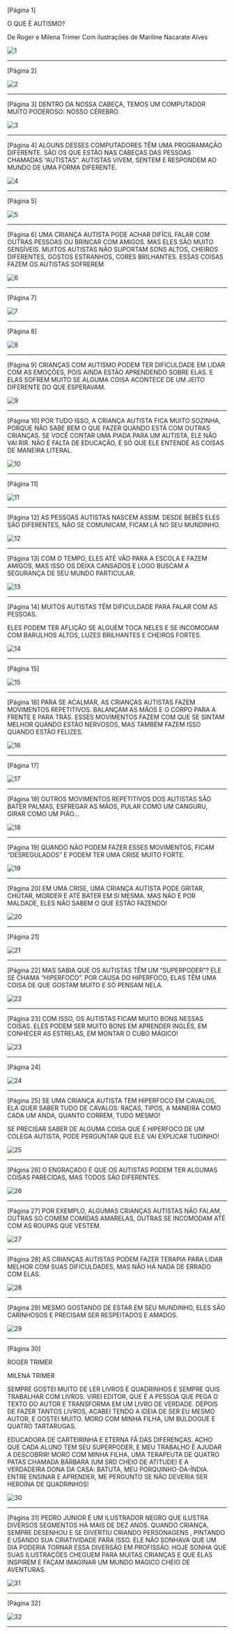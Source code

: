 [Página 1]

O QUE É AUTISMO?

De Roger e Milena Trimer
Com ilustrações de Mariline Nacarate Alves

![1](./img/page_1-01.jpg)

---

[Página 2]

![2](./img/page_2-01.jpg)

---

[Página 3]
DENTRO DA NOSSA CABEÇA, TEMOS
UM COMPUTADOR MUITO PODEROSO:
NOSSO CÉREBRO.

![3](./img/page_3-01.jpg)

---

[Página 4]
ALGUNS DESSES COMPUTADORES TÊM UMA
PROGRAMAÇÃO DIFERENTE. SÃO OS QUE ESTÃO
NAS CABEÇAS DAS PESSOAS CHAMADAS
“AUTISTAS”.
AUTISTAS VIVEM, SENTEM E RESPONDEM AO
MUNDO DE UMA FORMA DIFERENTE.




![4](./img/page_4-01.jpg)

---

[Página 5]



![5](./img/page_5-01.jpg)

---

[Página 6]
UMA CRIANÇA AUTISTA PODE ACHAR DIFÍCIL FALAR
COM OUTRAS PESSOAS OU BRINCAR COM AMIGOS.
MAS ELES SÃO MUITO SENSÍVEIS.
MUITOS AUTISTAS NÃO SUPORTAM SONS ALTOS,
CHEIROS DIFERENTES, GOSTOS ESTRANHOS,
CORES BRILHANTES. ESSAS COISAS FAZEM OS
AUTISTAS SOFREREM




![6](./img/page_6-01.jpg)

---

[Página 7]



![7](./img/page_7-01.jpg)

---

[Página 8]



![8](./img/page_8-01.jpg)

---

[Página 9]
CRIANÇAS COM AUTISMO PODEM TER DIFICULDADE
EM LIDAR COM AS EMOÇÕES, POIS AINDA ESTÃO
APRENDENDO SOBRE ELAS.
E ELAS SOFREM MUITO SE ALGUMA COISA ACONTECE
DE UM JEITO DIFERENTE DO QUE ESPERAVAM.




![9](./img/page_9-01.jpg)

---

[Página 10]
POR TUDO ISSO, A CRIANÇA AUTISTA FICA
MUITO SOZINHA, PORQUE NÃO SABE BEM
O QUE FAZER QUANDO ESTÁ COM OUTRAS
CRIANÇAS.
SE VOCÊ CONTAR UMA PIADA PARA UM
AUTISTA, ELE NÃO VAI RIR. NÃO É FALTA
DE EDUCAÇÃO, É SÓ QUE ELE ENTENDE AS
COISAS DE MANEIRA LITERAL.




![10](./img/page_10-01.jpg)

---

[Página 11]



![11](./img/page_11-01.jpg)

---

[Página 12]
AS PESSOAS AUTISTAS NASCEM
ASSIM. DESDE BEBÊS ELES SÃO
DIFERENTES, NÃO SE COMUNICAM,
FICAM LÁ NO SEU MUNDINHO.

![12](./img/page_12-01.jpg)

---

[Página 13]
COM O TEMPO, ELES ATÉ VÃO PARA A ESCOLA E FAZEM
AMIGOS, MAS ISSO OS DEIXA CANSADOS E LOGO BUSCAM
A SEGURANÇA DE SEU MUNDO PARTICULAR.




![13](./img/page_13-01.jpg)

---

[Página 14]
MUITOS AUTISTAS TÊM DIFICULDADE PARA FALAR
COM AS PESSOAS.

ELES PODEM TER AFLIÇÃO SE ALGUÉM TOCA NELES
E SE INCOMODAM COM BARULHOS ALTOS, LUZES
BRILHANTES E CHEIROS FORTES.



![14](./img/page_14-01.jpg)

---

[Página 15]



![15](./img/page_15-01.jpg)

---

[Página 16]
PARA SE ACALMAR, AS CRIANÇAS AUTISTAS FAZEM
MOVIMENTOS REPETITIVOS. BALANÇAM AS MÃOS E O CORPO
PARA A FRENTE E PARA TRÁS.
ESSES MOVIMENTOS FAZEM COM QUE SE SINTAM MELHOR
QUANDO ESTÃO NERVOSOS, MAS TAMBÉM FAZEM ISSO
QUANDO ESTÃO FELIZES.




![16](./img/page_16-01.jpg)

---

[Página 17]



![17](./img/page_17-01.jpg)

---

[Página 18]
OUTROS MOVIMENTOS REPETITIVOS DOS AUTISTAS SÃO BATER
PALMAS, ESFREGAR AS MÃOS, PULAR COMO UM CANGURU,
GIRAR COMO UM PIÃO...




![18](./img/page_18-01.jpg)

---

[Página 19]
QUANDO NÃO PODEM
FAZER ESSES
MOVIMENTOS, FICAM
“DESREGULADOS” E
PODEM TER UMA CRISE
MUITO FORTE.




![19](./img/page_19-01.jpg)

---

[Página 20]
EM UMA CRISE, UMA CRIANÇA AUTISTA PODE
GRITAR, CHUTAR, MORDER E ATÉ BATER EM SI
MESMA. MAS NÃO É POR MALDADE, ELES NÃO
SABEM O QUE ESTÃO FAZENDO!




![20](./img/page_20-01.jpg)

---

[Página 21]



![21](./img/page_21-01.jpg)

---

[Página 22]
MAS SABIA QUE OS AUTISTAS TÊM UM
“SUPERPODER”? ELE SE CHAMA “HIPERFOCO”. POR
CAUSA DO HIPERFOCO, ELAS TÊM UMA COISA DE
QUE GOSTAM MUITO E SÓ PENSAM NELA.




![22](./img/page_22-01.jpg)

---

[Página 23]
COM ISSO, OS AUTISTAS FICAM MUITO BONS
NESSAS COISAS. ELES PODEM SER MUITO BONS EM
APRENDER INGLÊS, EM CONHECER AS ESTRELAS,
EM MONTAR O CUBO MÁGICO!




![23](./img/page_23-01.jpg)

---

[Página 24]



![24](./img/page_24-01.jpg)

---

[Página 25]
SE UMA CRIANÇA AUTISTA TEM HIPERFOCO EM
CAVALOS, ELA QUER SABER TUDO DE CAVALOS:
RAÇAS, TIPOS, A MANEIRA COMO CADA UM
ANDA, QUANTO CORREM, TUDO MESMO!

SE PRECISAR SABER DE ALGUMA COISA QUE
É HIPERFOCO DE UM COLEGA AUTISTA, PODE
PERGUNTAR QUE ELE VAI EXPLICAR TUDINHO!




![25](./img/page_25-01.jpg)

---

[Página 26]
O ENGRAÇADO É QUE OS AUTISTAS PODEM TER ALGUMAS
COISAS PARECIDAS, MAS TODOS SÃO DIFERENTES.




![26](./img/page_26-01.jpg)

---

[Página 27]
POR EXEMPLO, ALGUMAS CRIANÇAS AUTISTAS NÃO FALAM,
OUTRAS SÓ COMEM COMIDAS AMARELAS, OUTRAS SE
INCOMODAM ATÉ COM AS ROUPAS QUE VESTEM.




![27](./img/page_27-01.jpg)

---

[Página 28]
AS CRIANÇAS AUTISTAS PODEM FAZER
TERAPIA PARA LIDAR MELHOR COM SUAS
DIFICULDADES, MAS NÃO HÁ NADA DE
ERRADO COM ELAS.




![28](./img/page_28-01.jpg)

---

[Página 29]
MESMO GOSTANDO DE ESTAR
EM SEU MUNDINHO, ELES SÃO
CARINHOSOS E PRECISAM SER
RESPEITADOS E AMADOS.




![29](./img/page_29-01.jpg)

---

[Página 30]

ROGER TRIMER

MILENA TRIMER

SEMPRE GOSTEI MUITO DE LER
LIVROS E QUADRINHOS E SEMPRE
QUIS TRABALHAR COM LIVROS.
VIREI EDITOR, QUE É A PESSOA
QUE PEGA O TEXTO DO AUTOR
E TRANSFORMA EM UM LIVRO
DE VERDADE. DEPOIS DE FAZER
TANTOS LIVROS, ACABEI TENDO A
IDEIA DE SER EU MESMO AUTOR,
E GOSTEI MUITO. MORO COM
MINHA FILHA, UM BULDOGUE E
QUATRO TARTARUGAS.

EDUCADORA DE CARTEIRINHA E
ETERNA FÃ DAS DIFERENÇAS.
ACHO QUE CADA ALUNO TEM SEU
SUPERPODER, E MEU TRABALHO É
AJUDAR A DESCOBRIR! MORO COM
MINHA FILHA, UMA TERAPEUTA DE
QUATRO PATAS CHAMADA BÁRBARA
(UM SRD CHEIO DE ATITUDE) E
A VERDADEIRA DONA DA CASA:
BATUTA, MEU PORQUINHO-DA-ÍNDIA.
ENTRE ENSINAR E APRENDER, ME
PERGUNTO SE NÃO DEVERIA SER
HEROÍNA DE QUADRINHOS!



![30](./img/page_30-01.jpg)

---

[Página 31]
PEDRO JUNIOR É UM ILUSTRADOR
NEGRO QUE ILUSTRA DIVERSOS
SEGMENTOS HÁ MAIS DE DEZ ANOS.
QUANDO CRIANÇA, SEMPRE
DESENHOU E SE DIVERTIU CRIANDO
PERSONAGENS , PINTANDO E USANDO
SUA CRIATIVIDADE PARA ISSO.
ELE NÃO SONHAVA QUE UM DIA
PODERIA TORNAR ESSA DIVERSÃO EM
PROFISSÃO.
HOJE SONHA QUE SUAS ILUSTRAÇÕES
CHEGUEM PARA MUITAS CRIANÇAS
E QUE ELAS INSPIREM E FAÇAM
IMAGINAR UM MUNDO MÁGICO CHEIO
DE AVENTURAS.




![31](./img/page_31-01.jpg)

---

[Página 32]



![32](./img/page_32-01.jpg)

---

